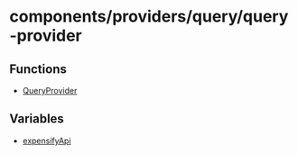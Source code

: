 # components/providers/query/query-provider

## Functions

- [QueryProvider](functions/QueryProvider.md)

## Variables

- [expensifyApi](variables/expensifyApi.md)
